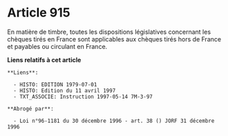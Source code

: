 # Article 915

En matière de timbre, toutes les dispositions législatives concernant les chèques tirés en France sont applicables aux
chèques tirés hors de France et payables ou circulant en France.

**Liens relatifs à cet article**

	**Liens**:

	  - HISTO: EDITION 1979-07-01
	  - HISTO: Edition du 11 avril 1997
	  - TXT_ASSOCIE: Instruction 1997-05-14 7M-3-97

	**Abrogé par**:

	  - Loi n°96-1181 du 30 décembre 1996 - art. 38 () JORF 31 décembre 1996
